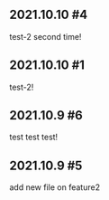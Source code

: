## 2021.10.10 #4
test-2 second time!

## 2021.10.10 #1
test-2!

## 2021.10.9 #6
test test test!

## 2021.10.9 #5
add new file on feature2
